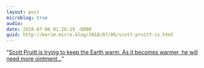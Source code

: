 ```yaml
---
layout: post
microblog: true
audio: 
date: 2018-07-06 01:26:19 -0800
guid: http://kerim.micro.blog/2018/07/06/scott-pruitt-is.html
---
```

"[Scott Pruitt is trying to keep the Earth warm. As it becomes warmer, he will need more ointment…](https://www.washingtonpost.com/blogs/compost/wp/2018/07/05/keep-scott-pruitt-moist/?utm_term=.8e32cc9e6537)"
